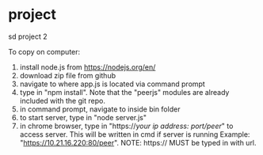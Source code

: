 # project
sd project 2


To copy on computer:
1. install node.js from https://nodejs.org/en/
2. download zip file from github
3. navigate to where app.js is located via command prompt
4. type in "npm install". Note that the "peerjs" modules are already included with the git repo.
5. in command prompt, navigate to inside bin folder
6. to start server, type in "node server.js"
7. in chrome browser, type in "https://*your ip address: port/peer*" to access server. This will be written in cmd if server is running
Example: "https://10.21.16.220:80/peer". NOTE: https:// MUST be typed in with url. 
